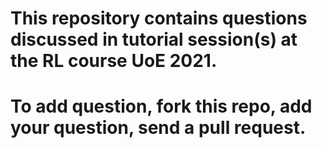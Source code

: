 # This repository contains questions discussed in tutorial session(s) at the RL course UoE 2021.
# To add question, fork this repo, add your question, send a pull request. 

